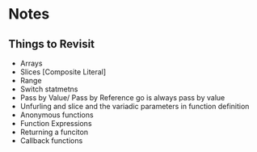 # Notes

## Things to Revisit
- Arrays
- Slices [Composite Literal]
- Range 
- Switch statmetns
- Pass by Value/ Pass by Reference go is always pass by value
- Unfurling and slice and the variadic parameters in function definition
- Anonymous functions
- Function Expressions
- Returning a funciton
- Callback functions